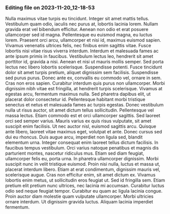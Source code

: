 

### Editing file on 2023-11-20_12-18-53

Nulla maximus vitae turpis eu tincidunt. Integer sit amet mattis tellus. Vestibulum quam odio, iaculis nec purus at, lobortis lacinia lorem. Nullam gravida erat vel bibendum efficitur. Aenean non odio et erat posuere ullamcorper sed id magna. Pellentesque eu euismod magna, eu luctus lorem. Praesent orci arcu, ullamcorper et nisi id, maximus euismod sapien. Vivamus venenatis ultrices felis, nec finibus enim sagittis vitae. Fusce lobortis nisi vitae risus viverra interdum. Interdum et malesuada fames ac ante ipsum primis in faucibus. Vestibulum lectus leo, hendrerit sit amet porttitor id, gravida a nisi. Aenean et nisi ut mauris mollis semper. Sed porta lectus nec libero lobortis scelerisque. Suspendisse potenti. Fusce tincidunt dolor sit amet turpis pretium, aliquet dignissim sem facilisis.
Suspendisse sed purus purus. Donec ante ex, convallis eu commodo vel, ornare in sem. Cras non eros sapien. Curabitur interdum quis purus non ullamcorper. Morbi dignissim nibh vitae est fringilla, at hendrerit turpis scelerisque. Vivamus at egestas arcu, fermentum maximus nulla. Sed pharetra dapibus elit, ut placerat dolor consectetur id. Pellentesque habitant morbi tristique senectus et netus et malesuada fames ac turpis egestas.
Donec vestibulum nulla ut risus auctor, sit amet dictum tellus sollicitudin. Pellentesque vel massa lectus. Etiam commodo est et orci ullamcorper sagittis. Sed laoreet orci sed semper varius. Mauris varius ex quis risus vulputate, sit amet suscipit enim facilisis. Ut nec auctor nisl, euismod sagittis arcu. Quisque ante libero, laoreet vitae maximus eget, volutpat et ante.
Donec cursus sed dui eu rhoncus. Duis augue arcu, imperdiet non ligula sed, blandit elementum urna. Integer consequat enim laoreet tellus dictum facilisis. In faucibus tempus vestibulum. Orci varius natoque penatibus et magnis dis parturient montes, nascetur ridiculus mus. Etiam sed diam feugiat, ullamcorper felis eu, porta urna. In pharetra ullamcorper dignissim. Morbi suscipit nunc in velit tristique euismod. Proin nisi nulla, luctus et massa ut, placerat interdum libero. Etiam at erat condimentum, dignissim mauris vel, scelerisque augue. Cras non efficitur enim, sit amet dictum ex. Vivamus lobortis enim metus, ut sollicitudin eros feugiat ut. Sed id fringilla sem.
Etiam pretium elit pretium nunc ultrices, nec lacinia mi accumsan. Curabitur luctus odio sed neque feugiat tempor. Curabitur eu quam ac ligula lacinia congue. Proin auctor diam molestie quam vulputate ullamcorper. Morbi ultricies ornare interdum. Ut dignissim gravida luctus. Aliquam lacinia imperdiet fermentum.


